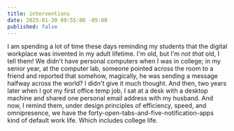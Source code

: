 ```yaml
---
title: interventions
date: 2025-01-30 09:55:00 -05:00
published: false
---
```


I am spending a lot of time these days reminding my students that the digital workplace was invented in my adult lifetime. I'm old, but I'm not *that* old, I tell them! We didn't have personal computers when I was in college; in my senior year, at the computer lab, someone pointed across the room to a friend and reported that somehow, magically, he was sending a message halfway across the world? I didn't give it much thought. And then, two years later when I got my first office temp job, I sat at a desk with a desktop machine and shared one personal email address with my husband. And now, I remind them, under design principles of efficiency, speed, and omnipresence, we have the forty-open-tabs-and-five-notification-apps kind of default work life. Which includes college life. 

